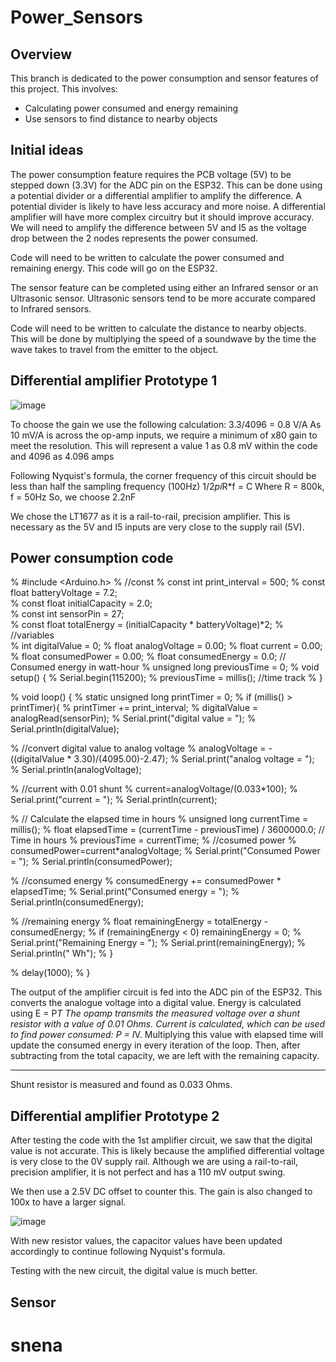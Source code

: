 
# Power_Sensors

  

## Overview

  

This branch is dedicated to the power consumption and sensor features of this project. This involves:

  

- Calculating power consumed and energy remaining
- Use sensors to find distance to nearby objects

  


## Initial ideas

The power consumption feature requires the PCB voltage (5V) to be stepped down (3.3V) for the ADC pin on the ESP32.
This can be done using a potential divider or a differential amplifier to amplify the difference.
A potential divider is likely to have less accuracy and more noise.
A differential amplifier will have more complex circuitry but it should improve accuracy.
We will need to amplify the difference between 5V and I5 as the voltage drop between the 2 nodes represents the power consumed.

Code will need to be written to calculate the power consumed and remaining energy. This code will go on the ESP32.

The sensor feature can be completed using either an Infrared sensor or an Ultrasonic sensor.
Ultrasonic sensors tend to be more accurate compared to Infrared sensors.

Code will need to be written to calculate the distance to nearby objects.
This will be done by multiplying the speed of a soundwave by the time the wave takes to travel from the emitter to the object.


## Differential amplifier Prototype 1

![image](https://github.com/mxwlc/ee2project-2024-robot-power/assets/54540123/3457c768-0957-4cc9-a32b-755d2e7c83f7)

To choose the gain we use the following calculation:
3.3/4096 = 0.8 V/A
As 10 mV/A is across the op-amp inputs, we require a minimum of x80 gain to meet the resolution. This will represent a value 1 as 0.8 mV within the code and 4096 as 4.096 amps

Following Nyquist's formula, the corner frequency of this circuit should be less than half the sampling frequency (100Hz)
1/2*pi*R*f = C
Where R = 800k, f = 50Hz
So, we choose 2.2nF

We chose the LT1677 as it is a rail-to-rail, precision amplifier.
This is necessary as the 5V and I5 inputs are very close to the supply rail (5V).

## Power consumption code

% #include <Arduino.h>
% //const
% const int print_interval = 500;
% const float batteryVoltage = 7.2;        
% const float initialCapacity = 2.0;    
% const int sensorPin = 27;  
% const float totalEnergy = (initialCapacity * batteryVoltage)*2;
% //variables              
% int digitalValue = 0; 
% float analogVoltage = 0.00;
% float current = 0.00;
% float consumedPower = 0.00;
% float consumedEnergy = 0.0;              // Consumed energy in watt-hour
% unsigned long previousTime = 0;
% void setup() {
%   Serial.begin(115200);
%   previousTime = millis(); //time track
% }

% void loop() {
%   static unsigned long printTimer = 0;
%   if (millis() > printTimer){
%     printTimer += print_interval;
%     digitalValue = analogRead(sensorPin);
%     Serial.print("digital value = ");
%     Serial.println(digitalValue);       

%     //convert digital value to analog voltage
%     analogVoltage = -((digitalValue * 3.30)/(4095.00)-2.47);
%     Serial.print("analog voltage = ");
%     Serial.println(analogVoltage);

%     //current with 0.01 shunt 
%     current=analogVoltage/(0.033*100);
%     Serial.print("current = ");
%     Serial.println(current);

%     // Calculate the elapsed time in hours
%     unsigned long currentTime = millis();
%     float elapsedTime = (currentTime - previousTime) / 3600000.0; // Time in hours
%     previousTime = currentTime;
%     //cosumed power
%     consumedPower=current*analogVoltage;
%     Serial.print("Consumed Power = ");
%     Serial.println(consumedPower);

%     //consumed energy
%     consumedEnergy += consumedPower * elapsedTime;
%     Serial.print("Consumed energy = ");
%     Serial.println(consumedEnergy);
    
%     //remaining energy
%     float remainingEnergy = totalEnergy - consumedEnergy;
%     if (remainingEnergy < 0) remainingEnergy = 0;
%     Serial.print("Remaining Energy = ");
%     Serial.print(remainingEnergy);
%     Serial.println(" Wh");
%   }

%   delay(1000);
% }

The output of the amplifier circuit is fed into the ADC pin of the ESP32.
This converts the analogue voltage into a digital value.
Energy is calculated using E = P*T
The opamp transmits the measured voltage over a shunt resistor with a value of 0.01 Ohms.
Current is calculated, which can be used to find power consumed: P = I*V.
Multiplying this value with elapsed time will update the consumed energy in every iteration of the loop. Then, after subtracting from the total capacity, we are left with the remaining capacity.

***
Shunt resistor is measured and found as 0.033 Ohms.



## Differential amplifier Prototype 2

After testing the code with the 1st amplifier circuit, we saw that the digital value is not accurate.
This is likely because the amplified differential voltage is very close to the 0V supply rail.
Although we are using a rail-to-rail, precision amplifier, it is not perfect and has a 110 mV output swing.

We then use a 2.5V DC offset to counter this.
The gain is also changed to 100x to have a larger signal.

![image](https://github.com/mxwlc/ee2project-2024-robot-power/assets/54540123/8ccbfa18-2f42-481c-90bb-c247a58dbc6f)

With new resistor values, the capacitor values have been updated accordingly to continue following Nyquist's formula.

Testing with the new circuit, the digital value is much better.


## Sensor

# snena
